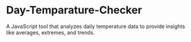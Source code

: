 # Day-Temparature-Checker
A JavaScript tool that analyzes daily temperature data to provide insights like averages, extremes, and trends.
